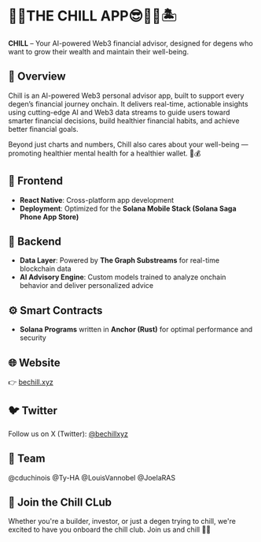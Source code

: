 # 🤙😎THE CHILL APP😎🤙🥂🏝️

**CHILL** – Your AI-powered Web3 financial advisor, designed for degens who want to grow their wealth and maintain their well-being.


## 🌟 Overview

Chill is an AI-powered Web3 personal advisor app, built to support every degen’s financial journey onchain.
It delivers real-time, actionable insights using cutting-edge AI and Web3 data streams to guide users toward smarter financial decisions, build healthier financial habits, and achieve better financial goals.

Beyond just charts and numbers, Chill also cares about your well-being — promoting healthier mental health for a healthier wallet. 🧠💰


## 📱 Frontend

- **React Native**: Cross-platform app development
- **Deployment**: Optimized for the **Solana Mobile Stack (Solana Saga Phone App Store)**


## 🧠 Backend

- **Data Layer**: Powered by **The Graph Substreams** for real-time blockchain data
- **AI Advisory Engine**: Custom models trained to analyze onchain behavior and deliver personalized advice


## ⚙️ Smart Contracts

- **Solana Programs** written in **Anchor (Rust)** for optimal performance and security


## 🌐 Website

👉 [bechill.xyz](https://bechill.xyz)

## 🐦 Twitter

Follow us on X (Twitter): [@bechillxyz](https://x.com/bechillxyz)


## 🤙 Team
@cduchinois @Ty-HA @LouisVannobel @JoelaRAS


## 🚀 Join the Chill CLub

Whether you're a builder, investor, or just a degen trying to chill, we're excited to have you onboard the chill club. 
Join us and chill 🧘‍♂️

